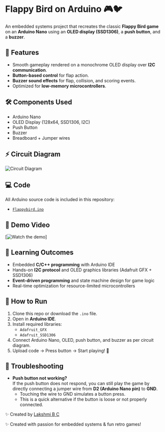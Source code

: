 # Flappy Bird on Arduino 🎮🐦

An embedded systems project that recreates the classic **Flappy Bird game** on an **Arduino Nano** using an **OLED display (SSD1306)**, a **push button**, and a **buzzer**.



## 🚀 Features
- Smooth gameplay rendered on a monochrome OLED display over **I2C communication**.
- **Button-based control** for flap action.
- **Buzzer sound effects** for flap, collision, and scoring events.
- Optimized for **low-memory microcontrollers**.



## 🛠️ Components Used
- Arduino Nano  
- OLED Display (128x64, SSD1306, I2C)  
- Push Button  
- Buzzer  
- Breadboard + Jumper wires  



## ⚡ Circuit Diagram
![Circuit Diagram](circuit_diagram (1))  



## 💻 Code
All Arduino source code is included in this repository:  
- [`Flappybird.ino`](Flappy_bird.ino)  



## 🎥 Demo Video
[![Watch the demo](https://drive.google.com/file/d/1fFPsp2sJHjTQnQCKW5P5PVPYvG-9Dm7L/view?usp=sharing)]
  



## 🎯 Learning Outcomes
- Embedded **C/C++ programming** with Arduino IDE  
- Hands-on **I2C protocol** and OLED graphics libraries (Adafruit GFX + SSD1306)  
- **Event-driven programming** and state machine design for game logic  
- Real-time optimization for resource-limited microcontrollers  



## 📌 How to Run
1. Clone this repo or download the `.ino` file.  
2. Open in **Arduino IDE**.  
3. Install required libraries:  
   - `Adafruit_GFX`  
   - `Adafruit_SSD1306`  
4. Connect Arduino Nano, OLED, push button, and buzzer as per circuit diagram.  
5. Upload code → Press button → Start playing! 🎉  



## 🔧 Troubleshooting

- **Push button not working?**  
  If the push button does not respond, you can still play the game by directly connecting a jumper wire from **D2 (Arduino Nano pin)** to **GND**.  
  - Touching the wire to GND simulates a button press.  
  - This is a quick alternative if the button is loose or not properly connected.


✨ Created by [Lakshmi B C](https://github.com/Lakshmi-byt)  


✨ Created with passion for embedded systems & fun retro games!

